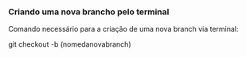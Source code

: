 ### Criando uma nova brancho pelo terminal

Comando necessário para a criação de uma nova branch via terminal:

git checkout -b (nomedanovabranch)